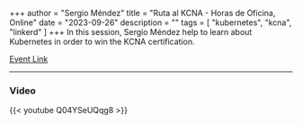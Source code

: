+++
author = "Sergio Méndez"
title = "Ruta al KCNA - Horas de Oficina, Online"
date = "2023-09-26"
description = ""
tags = [
    "kubernetes",
    "kcna",
    "linkerd"
]
+++
In this session, Sergio Méndez help to learn about Kubernetes in order to win the KCNA certification.

[Event Link](https://community.cncf.io/events/details/cncf-cloud-native-latin-america-presents-ruta-al-kcna-horas-de-oficina-2023-09-26/)
<!--more-->
---
### Video

{{< youtube Q04YSeUQqg8 >}}